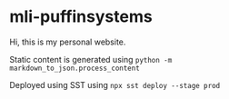 # mli-puffinsystems

Hi, this is my personal website.

Static content is generated using `python -m markdown_to_json.process_content`

Deployed using SST using `npx sst deploy --stage prod`
